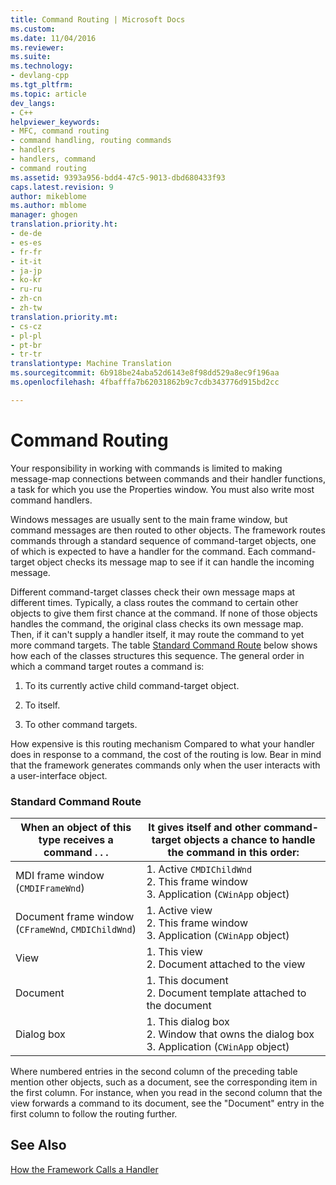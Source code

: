```yaml
---
title: Command Routing | Microsoft Docs
ms.custom: 
ms.date: 11/04/2016
ms.reviewer: 
ms.suite: 
ms.technology:
- devlang-cpp
ms.tgt_pltfrm: 
ms.topic: article
dev_langs:
- C++
helpviewer_keywords:
- MFC, command routing
- command handling, routing commands
- handlers
- handlers, command
- command routing
ms.assetid: 9393a956-bdd4-47c5-9013-dbd680433f93
caps.latest.revision: 9
author: mikeblome
ms.author: mblome
manager: ghogen
translation.priority.ht:
- de-de
- es-es
- fr-fr
- it-it
- ja-jp
- ko-kr
- ru-ru
- zh-cn
- zh-tw
translation.priority.mt:
- cs-cz
- pl-pl
- pt-br
- tr-tr
translationtype: Machine Translation
ms.sourcegitcommit: 6b918be24aba52d6143e8f98dd529a8ec9f196aa
ms.openlocfilehash: 4fbafffa7b62031862b9c7cdb343776d915bd2cc

---
```

# Command Routing
Your responsibility in working with commands is limited to making message-map connections between commands and their handler functions, a task for which you use the Properties window. You must also write most command handlers.  
  
 Windows messages are usually sent to the main frame window, but command messages are then routed to other objects. The framework routes commands through a standard sequence of command-target objects, one of which is expected to have a handler for the command. Each command-target object checks its message map to see if it can handle the incoming message.  
  
 Different command-target classes check their own message maps at different times. Typically, a class routes the command to certain other objects to give them first chance at the command. If none of those objects handles the command, the original class checks its own message map. Then, if it can't supply a handler itself, it may route the command to yet more command targets. The table [Standard Command Route](#_core_standard_command_route) below shows how each of the classes structures this sequence. The general order in which a command target routes a command is:  
  
1.  To its currently active child command-target object.  
  
2.  To itself.  
  
3.  To other command targets.  
  
 How expensive is this routing mechanism Compared to what your handler does in response to a command, the cost of the routing is low. Bear in mind that the framework generates commands only when the user interacts with a user-interface object.  
  
### <a name="_core_standard_command_route"></a> Standard Command Route  
  
|When an object of this type receives a command . . .|It gives itself and other command-target objects a chance to handle the command in this order:|  
|----------------------------------------------------------|-----------------------------------------------------------------------------------------------------|  
|MDI frame window  (`CMDIFrameWnd`)|1.  Active `CMDIChildWnd`<br />2.  This frame window<br />3.  Application (`CWinApp` object)|  
|Document frame window  (`CFrameWnd`, `CMDIChildWnd`)|1.  Active view<br />2.  This frame window<br />3.  Application (`CWinApp` object)|  
|View|1.  This view<br />2.  Document attached to the view|  
|Document|1.  This document<br />2.  Document template attached to the document|  
|Dialog box|1.  This dialog box<br />2.  Window that owns the dialog box<br />3.  Application (`CWinApp` object)|  
  
 Where numbered entries in the second column of the preceding table mention other objects, such as a document, see the corresponding item in the first column. For instance, when you read in the second column that the view forwards a command to its document, see the "Document" entry in the first column to follow the routing further.  
  
## See Also  
 [How the Framework Calls a Handler](../mfc/how-the-framework-calls-a-handler.md)




<!--HONumber=Jan17_HO1-->


